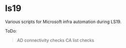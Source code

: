 # ls19

Various scripts for Microsoft infra automation during LS19.

ToDo:
> AD connectivity checks
> CA list checks


